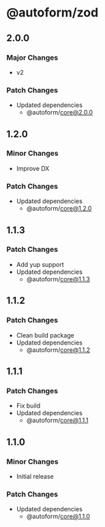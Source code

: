 # @autoform/zod

## 2.0.0

### Major Changes

- v2

### Patch Changes

- Updated dependencies
  - @autoform/core@2.0.0

## 1.2.0

### Minor Changes

- Improve DX

### Patch Changes

- Updated dependencies
  - @autoform/core@1.2.0

## 1.1.3

### Patch Changes

- Add yup support
- Updated dependencies
  - @autoform/core@1.1.3

## 1.1.2

### Patch Changes

- Clean build package
- Updated dependencies
  - @autoform/core@1.1.2

## 1.1.1

### Patch Changes

- Fix build
- Updated dependencies
  - @autoform/core@1.1.1

## 1.1.0

### Minor Changes

- Initial release

### Patch Changes

- Updated dependencies
  - @autoform/core@1.1.0
